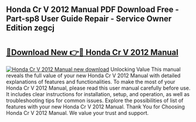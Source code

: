 ## Honda Cr V 2012 Manual PDF Download Free - Part-sp8 User Guide Repair - Service Owner Edition zegcj

# <h2><a href="http://cf14648.oget.top/?id=Honda+Cr+V+2012+Manual">🔗Download New 👉🔴 Honda Cr V 2012 Manual</a></h2>

[![Honda Cr V 2012 Manual new download](https://i.imgur.com/5g1atiW.png)](http://cf14648.oget.top/?id=Honda+Cr+V+2012+Manual)
Unlocking Value This manual reveals the full value of your new Honda Cr V 2012 Manual with detailed explanations of features and functionalities. To make the most of your Honda Cr V 2012 Manual, please read this user manual carefully before use. It includes clear instructions for installation, setup, and operation, as well as troubleshooting tips for common issues. Explore the possibilities of list of features with your new Honda Cr V 2012 Manual. Thank You for Choosing Honda Cr V 2012 Manual. We value your trust and support.
